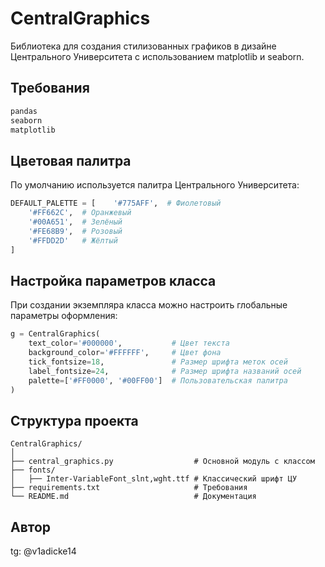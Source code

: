 # CentralGraphics

Библиотека для создания стилизованных графиков в дизайне Центрального Университета с использованием matplotlib и seaborn.

## Требования

```python
pandas
seaborn
matplotlib
```

## Цветовая палитра

По умолчанию используется палитра Центрального Университета:

```python
DEFAULT_PALETTE = [    '#775AFF',  # Фиолетовый
    '#FF662C',  # Оранжевый
    '#00A651',  # Зелёный
    '#FE68B9',  # Розовый
    '#FFDD2D'   # Жёлтый
]
```

## Настройка параметров класса

При создании экземпляра класса можно настроить глобальные параметры оформления:

```python
g = CentralGraphics(
    text_color='#000000',           # Цвет текста
    background_color='#FFFFFF',     # Цвет фона
    tick_fontsize=18,               # Размер шрифта меток осей
    label_fontsize=24,              # Размер шрифта названий осей
    palette=['#FF0000', '#00FF00']  # Пользовательская палитра
)
```

## Структура проекта

```
CentralGraphics/
│
├── central_graphics.py                  # Основной модуль с классом
├── fonts/                               
│   ├── Inter-VariableFont_slnt,wght.ttf # Классический шрифт ЦУ
├── requirements.txt                     # Требования
└── README.md                            # Документация
```

## Автор

tg: @v1adicke14
